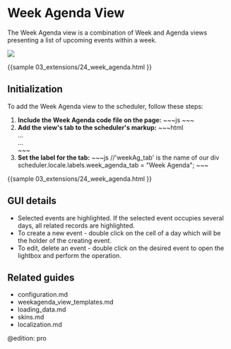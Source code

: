 Week Agenda View 
==============
The Week Agenda view is a combination of Week and Agenda views presenting a list of upcoming events within a week.

<img src="weekagenda_view.png"/>

{{sample
	03_extensions/24_week_agenda.html
 }}

Initialization
-------------------------------
To add the Week Agenda view  to the scheduler,  follow these steps:

<ol>
	<li><b>Include the Week Agenda code file on the page:</b>
~~~js
<script src="../codebase/ext/dhtmlxscheduler_week_agenda.js" ></script>
~~~
    </li>
    <li> <b>Add the view's tab to the scheduler's markup:</b>
~~~html
<div id="scheduler_here" class="dhx_cal_container" ...>
	<div class="dhx_cal_navline">
	   ...
	   <div class="dhx_cal_tab" name="week_agenda_tab" style="right:280px;"></div>
    </div>
	...	
</div>
~~~
	</li>
    <li><b>Set the label for the tab:</b>
~~~js
//'weekAg_tab' is the name of our div
scheduler.locale.labels.week_agenda_tab = "Week Agenda"; 
~~~
	</li>
</ol>

{{sample
	03_extensions/24_week_agenda.html
}}




GUI details 
-------------------------------------------

- Selected events are highlighted. If the selected event occupies several days, all related records are highlighted. 
- To create a new event - double click on the cell of a day which will be the holder of the creating event.
- To edit, delete an event - double click on the desired event to open the lightbox and perform the operation.




Related guides
----------------------------------------

- configuration.md
- weekagenda_view_templates.md
- loading_data.md
- skins.md
- localization.md


@edition: pro

